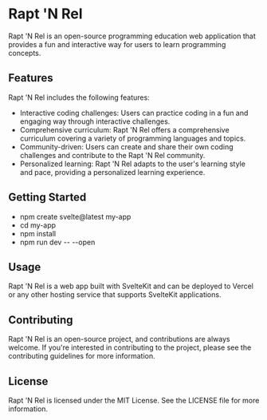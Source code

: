# Rapt 'N Rel

Rapt 'N Rel is an open-source programming education web application that provides a fun and interactive way for users to learn programming concepts.

## Features

Rapt 'N Rel includes the following features:

- Interactive coding challenges: Users can practice coding in a fun and engaging way through interactive challenges.
- Comprehensive curriculum: Rapt 'N Rel offers a comprehensive curriculum covering a variety of programming languages and topics.
- Community-driven: Users can create and share their own coding challenges and contribute to the Rapt 'N Rel community.
- Personalized learning: Rapt 'N Rel adapts to the user's learning style and pace, providing a personalized learning experience.

## Getting Started

- npm create svelte@latest my-app
- cd my-app
- npm install
- npm run dev -- --open

## Usage

Rapt 'N Rel is a web app built with SvelteKit and can be deployed to Vercel or any other hosting service that supports SvelteKit applications.

## Contributing

Rapt 'N Rel is an open-source project, and contributions are always welcome. If you're interested in contributing to the project, please see the contributing guidelines for more information.

## License

Rapt 'N Rel is licensed under the MIT License. See the LICENSE file for more information.
